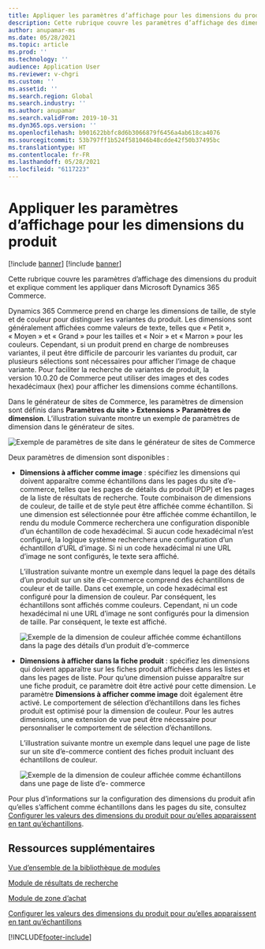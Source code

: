 ```yaml
---
title: Appliquer les paramètres d’affichage pour les dimensions du produit
description: Cette rubrique couvre les paramètres d’affichage des dimensions du produit et explique comment les appliquer dans Microsoft Dynamics 365 Commerce.
author: anupamar-ms
ms.date: 05/28/2021
ms.topic: article
ms.prod: ''
ms.technology: ''
audience: Application User
ms.reviewer: v-chgri
ms.custom: ''
ms.assetid: ''
ms.search.region: Global
ms.search.industry: ''
ms.author: anupamar
ms.search.validFrom: 2019-10-31
ms.dyn365.ops.version: ''
ms.openlocfilehash: b901622bbfc8d6b3066879f6456a4ab618ca4076
ms.sourcegitcommit: 53b797ff1b524f581046b48cdde42f50b37495bc
ms.translationtype: HT
ms.contentlocale: fr-FR
ms.lasthandoff: 05/28/2021
ms.locfileid: "6117223"
---
```

# <a name="apply-display-settings-for-product-dimensions"></a>Appliquer les paramètres d’affichage pour les dimensions du produit

[!include [banner](includes/banner.md)]
[!include [banner](includes/preview-banner.md)]

Cette rubrique couvre les paramètres d’affichage des dimensions du produit et explique comment les appliquer dans Microsoft Dynamics 365 Commerce.

Dynamics 365 Commerce prend en charge les dimensions de taille, de style et de couleur pour distinguer les variantes du produit. Les dimensions sont généralement affichées comme valeurs de texte, telles que « Petit », « Moyen » et « Grand » pour les tailles et « Noir » et « Marron » pour les couleurs. Cependant, si un produit prend en charge de nombreuses variantes, il peut être difficile de parcourir les variantes du produit, car plusieurs sélections sont nécessaires pour afficher l’image de chaque variante. Pour faciliter la recherche de variantes de produit, la version 10.0.20 de Commerce peut utiliser des images et des codes hexadécimaux (hex) pour afficher les dimensions comme échantillons.

Dans le générateur de sites de Commerce, les paramètres de dimension sont définis dans **Paramètres du site \> Extensions \> Paramètres de dimension**. L’illustration suivante montre un exemple de paramètres de dimension dans le générateur de sites.

![Exemple de paramètres de site dans le générateur de sites de Commerce](./dev-itpro/media/swatch_site_settings.PNG)

Deux paramètres de dimension sont disponibles :

- **Dimensions à afficher comme image** : spécifiez les dimensions qui doivent apparaître comme échantillons dans les pages du site d’e-commerce, telles que les pages de détails du produit (PDP) et les pages de la liste de résultats de recherche. Toute combinaison de dimensions de couleur, de taille et de style peut être affichée comme échantillon. Si une dimension est sélectionnée pour être affichée comme échantillon, le rendu du module Commerce recherchera une configuration disponible d’un échantillon de code hexadécimal. Si aucun code hexadécimal n’est configuré, la logique système recherchera une configuration d’un échantillon d’URL d’image. Si ni un code hexadécimal ni une URL d’image ne sont configurés, le texte sera affiché.

    L’illustration suivante montre un exemple dans lequel la page des détails d’un produit sur un site d’e-commerce comprend des échantillons de couleur et de taille. Dans cet exemple, un code hexadécimal est configuré pour la dimension de couleur. Par conséquent, les échantillons sont affichés comme couleurs. Cependant, ni un code hexadécimal ni une URL d’image ne sont configurés pour la dimension de taille. Par conséquent, le texte est affiché.

    ![Exemple de la dimension de couleur affichée comme échantillons dans la page des détails d’un produit d’e-commerce](./dev-itpro/media/swatch_pdp.png)

- **Dimensions à afficher dans la fiche produit** : spécifiez les dimensions qui doivent apparaître sur les fiches produit affichées dans les listes et dans les pages de liste. Pour qu’une dimension puisse apparaître sur une fiche produit, ce paramètre doit être activé pour cette dimension. Le paramètre **Dimensions à afficher comme image** doit également être activé. Le comportement de sélection d’échantillons dans les fiches produit est optimisé pour la dimension de couleur. Pour les autres dimensions, une extension de vue peut être nécessaire pour personnaliser le comportement de sélection d’échantillons.

    L’illustration suivante montre un exemple dans lequel une page de liste sur un site d’e-commerce contient des fiches produit incluant des échantillons de couleur.

    ![Exemple de la dimension de couleur affichée comme échantillons dans une page de liste d’e- commerce](./dev-itpro/media/swatch_searchresults.PNG)

Pour plus d’informations sur la configuration des dimensions du produit afin qu’elles s’affichent comme échantillons dans les pages du site, consultez [Configurer les valeurs des dimensions du produit pour qu’elles apparaissent en tant qu’échantillons](./dev-itpro/dimensions-swatch.md).

## <a name="additional-resources"></a>Ressources supplémentaires

[Vue d’ensemble de la bibliothèque de modules](starter-kit-overview.md)

[Module de résultats de recherche](search-result-module.md)

[Module de zone d’achat](add-buy-box.md)

[Configurer les valeurs des dimensions du produit pour qu’elles apparaissent en tant qu’échantillons](./dev-itpro/dimensions-swatch.md)

[!INCLUDE[footer-include](../includes/footer-banner.md)]
